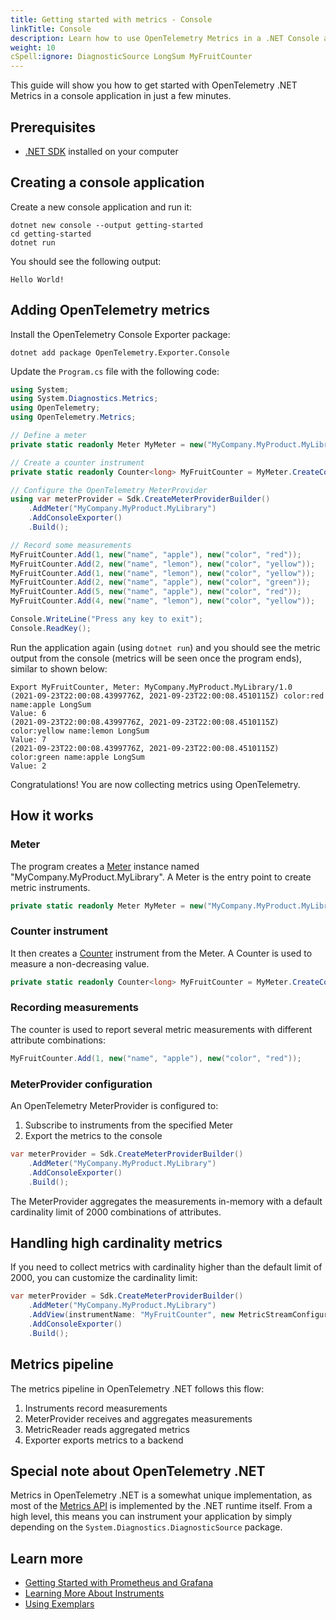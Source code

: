 ```yaml
---
title: Getting started with metrics - Console
linkTitle: Console
description: Learn how to use OpenTelemetry Metrics in a .NET Console application
weight: 10
cSpell:ignore: DiagnosticSource LongSum MyFruitCounter
---
```


This guide will show you how to get started with OpenTelemetry .NET Metrics in a
console application in just a few minutes.

## Prerequisites

- [.NET SDK](https://dotnet.microsoft.com/download) installed on your computer

## Creating a console application

Create a new console application and run it:

```shell
dotnet new console --output getting-started
cd getting-started
dotnet run
```

You should see the following output:

```text
Hello World!
```

## Adding OpenTelemetry metrics

Install the OpenTelemetry Console Exporter package:

```shell
dotnet add package OpenTelemetry.Exporter.Console
```

Update the `Program.cs` file with the following code:

```csharp
using System;
using System.Diagnostics.Metrics;
using OpenTelemetry;
using OpenTelemetry.Metrics;

// Define a meter
private static readonly Meter MyMeter = new("MyCompany.MyProduct.MyLibrary", "1.0");

// Create a counter instrument
private static readonly Counter<long> MyFruitCounter = MyMeter.CreateCounter<long>("MyFruitCounter", "fruit", "Counts fruit by name and color");

// Configure the OpenTelemetry MeterProvider
using var meterProvider = Sdk.CreateMeterProviderBuilder()
    .AddMeter("MyCompany.MyProduct.MyLibrary")
    .AddConsoleExporter()
    .Build();

// Record some measurements
MyFruitCounter.Add(1, new("name", "apple"), new("color", "red"));
MyFruitCounter.Add(2, new("name", "lemon"), new("color", "yellow"));
MyFruitCounter.Add(1, new("name", "lemon"), new("color", "yellow"));
MyFruitCounter.Add(2, new("name", "apple"), new("color", "green"));
MyFruitCounter.Add(5, new("name", "apple"), new("color", "red"));
MyFruitCounter.Add(4, new("name", "lemon"), new("color", "yellow"));

Console.WriteLine("Press any key to exit");
Console.ReadKey();
```

Run the application again (using `dotnet run`) and you should see the metric
output from the console (metrics will be seen once the program ends), similar to
shown below:

```text
Export MyFruitCounter, Meter: MyCompany.MyProduct.MyLibrary/1.0
(2021-09-23T22:00:08.4399776Z, 2021-09-23T22:00:08.4510115Z) color:red name:apple LongSum
Value: 6
(2021-09-23T22:00:08.4399776Z, 2021-09-23T22:00:08.4510115Z) color:yellow name:lemon LongSum
Value: 7
(2021-09-23T22:00:08.4399776Z, 2021-09-23T22:00:08.4510115Z) color:green name:apple LongSum
Value: 2
```

Congratulations! You are now collecting metrics using OpenTelemetry.

## How it works

### Meter

The program creates a [Meter](/docs/specs/otel/metrics/api/#meter) instance
named "MyCompany.MyProduct.MyLibrary". A Meter is the entry point to create
metric instruments.

```csharp
private static readonly Meter MyMeter = new("MyCompany.MyProduct.MyLibrary", "1.0");
```

### Counter instrument

It then creates a [Counter](/docs/specs/otel/metrics/api/#counter) instrument
from the Meter. A Counter is used to measure a non-decreasing value.

```csharp
private static readonly Counter<long> MyFruitCounter = MyMeter.CreateCounter<long>("MyFruitCounter");
```

### Recording measurements

The counter is used to report several metric measurements with different
attribute combinations:

```csharp
MyFruitCounter.Add(1, new("name", "apple"), new("color", "red"));
```

### MeterProvider configuration

An OpenTelemetry MeterProvider is configured to:

1. Subscribe to instruments from the specified Meter
2. Export the metrics to the console

```csharp
var meterProvider = Sdk.CreateMeterProviderBuilder()
    .AddMeter("MyCompany.MyProduct.MyLibrary")
    .AddConsoleExporter()
    .Build();
```

The MeterProvider aggregates the measurements in-memory with a default
cardinality limit of 2000 combinations of attributes.

## Handling high cardinality metrics

If you need to collect metrics with cardinality higher than the default limit of
2000, you can customize the cardinality limit:

```csharp
var meterProvider = Sdk.CreateMeterProviderBuilder()
    .AddMeter("MyCompany.MyProduct.MyLibrary")
    .AddView(instrumentName: "MyFruitCounter", new MetricStreamConfiguration { CardinalityLimit = 10 })
    .AddConsoleExporter()
    .Build();
```

## Metrics pipeline

The metrics pipeline in OpenTelemetry .NET follows this flow:

1. Instruments record measurements
2. MeterProvider receives and aggregates measurements
3. MetricReader reads aggregated metrics
4. Exporter exports metrics to a backend

## Special note about OpenTelemetry .NET

Metrics in OpenTelemetry .NET is a somewhat unique implementation, as most of
the [Metrics API](/docs/specs/otel/metrics/api/) is implemented by the .NET
runtime itself. From a high level, this means you can instrument your
application by simply depending on the `System.Diagnostics.DiagnosticSource`
package.

## Learn more

- [Getting Started with Prometheus and Grafana](/docs/languages/dotnet/metrics/getting-started-prometheus-grafana/)
- [Learning More About Instruments](/docs/languages/dotnet/metrics/instruments/)
- [Using Exemplars](/docs/languages/dotnet/metrics/exemplars/)
